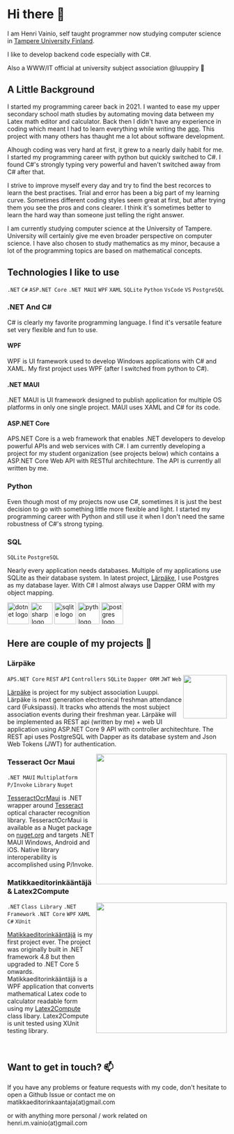 # Hi there 👋

I am Henri Vainio, self taught programmer now studying computer science in [Tampere University Finland](https://www.tuni.fi/en). 

I like to develop backend code especially with C#. 

Also a WWW/IT official at university subject association @luuppiry  👀

## A Little Background

I started my programming career back in 2021. I wanted to ease my upper secondary school math studies by automating moving data between my Latex math editor and calculator. Back then I didn't have any experience in coding which meant I had to learn everything while writing the [app](https://github.com/henrivain/Matikkaeditorinkaantaja). This project with many others has thaught me a lot about software development. 

Alhough coding was very hard at first, it grew to a nearly daily habit for me. I started my programming career with python but quickly switched to C#. I found C#'s strongly typing very powerful and haven't switched away from C# after that. 

I strive to improve myself every day and try to find the best recorces to learn the best practises. Trial and error has been a big part of my learning curve. Sometimes different coding styles seem great at first, but after trying them you see the pros and cons clearer. I think it's sometimes better to learn the hard way than someone just telling the right answer. 

I am currently studying computer science at the University of Tampere. University will certainly give me even broader perspective on computer science. I have also chosen to study mathematics as my minor, because a lot of the programming topics are based on mathematical concepts. 

## Technologies I like to use
`.NET` `C#` `ASP.NET Core` `.NET MAUI` `WPF` `XAML` `SQLite` `Python` `VsCode` `VS` `PostgreSQL`

### .NET And C#

C# is clearly my favorite programming language. I find it's versatile feature set very flexible and fun to use.

#### WPF

WPF is UI framework used to develop Windows applications with C# and XAML. My first project uses WPF (after I switched from python to C#).   

#### .NET MAUI

.NET MAUI is UI framework designed to publish application for multiple OS platforms in only one single project. MAUI uses XAML and C# for its code.  

#### ASP.NET Core

APS.NET Core is a web framework that enables .NET developers to develop powerful APIs and web services with C#. I am currently developing a project for my student organization (see projects below) which contains a ASP.NET Core Web API with RESTful architechture. The API is currently all written by me. 

### Python

Even though most of my projects now use C#, sometimes it is just the best decision to go with something little more flexible and light. I started my programming career with Python and still use it when I don't need the same robustness of C#'s strong typing.  

### SQL

`SQLite` `PostgreSQL`

Nearly every application needs databases. Multiple of my applications use SQLite as their database system. In latest project, [Lärpäke](https://github.com/henrivain/Larpake), I use Postgres as my database layer. With C# I almost always use Dapper ORM with my object mapping.  

<img src="https://github.com/user-attachments/assets/a5a7ac14-571e-4e10-9f9f-8f7fc8b2fd66" height="50" alt="dotnet logo">

<img src="https://github.com/user-attachments/assets/e20ade74-437f-49c9-aa22-6472866b1986" height="50" alt="c sharp logo" />

<img src="https://github.com/user-attachments/assets/bad9c304-39bb-4b0f-92f5-bd309b377303" height="50" alt="sqlite logo">

<img src="https://github.com/user-attachments/assets/3eadd7e8-3447-4ec4-b8d7-75fbccc6529e" height="50" alt="python logo">

<img src="https://github.com/user-attachments/assets/a4754dc8-f85f-4baf-bceb-211c2c92344f" height="50" alt="postgres logo">

<br/>

## Here are couple of my projects 🔭

### Lärpäke

<img src="https://luuppi.fi/icon2.png?fe2c72f8b364e17f" width="100" align="right"  >

`APS.NET Core` `REST` `API` `Controllers` `SQLite` `Dapper ORM` `JWT` `Web`

[Lärpäke](https://github.com/henrivain/Larpake) is project for my subject association Luuppi. Lärpäke is next generation electronical freshman attendance card (Fuksipassi). It tracks who attends the most subject association events during their freshman year. Lärpäke will be implemented as REST api (written by me) + web UI application using ASP.NET Core 9 API with controller architechture. The REST api uses PostgreSQL with Dapper as its database system and Json Web Tokens (JWT) for authentication.

<img src="https://github.com/user-attachments/assets/126f9ad1-73c5-40ca-bf9a-9f1dd9266008" align="right" width="300" >

### Tesseract Ocr Maui

`.NET MAUI` `Multiplatform` `P/Invoke` `Library` `Nuget`

[TesseractOcrMaui](https://github.com/henrivain/TesseractOcrMaui) is .NET wrapper around [Tesseract](https://github.com/tesseract-ocr/tesseract) optical character recognition library. TesseractOcrMaui is available as a Nuget package on [nuget.org](https://www.nuget.org/packages/TesseractOcrMaui/) and targets .NET MAUI Windows, Android and iOS. Native library interoperability is accomplished using P/Invoke.

### Matikkaeditorinkääntäjä & Latex2Compute

<img src="https://github.com/user-attachments/assets/2e31ca91-b278-4c84-b6aa-09e62106906d" width="300" align="right"> 

`.NET` `Class Library` `.NET Framework` `.NET Core` `WPF` `XAML` `C#` `XUnit`

[Matikkaeditorinkääntäjä](https://github.com/henrivain/Matikkaeditorinkaantaja) is my first project ever. The project was originally built in .NET framework 4.8 but then upgraded to .NET Core 5 onwards. Matikkaeditorinkääntäjä is a WPF application that converts mathematical Latex code to calculator readable form using my [Latex2Compute](https://github.com/henrivain/Latex2Compute) class libary. Latex2Compute is unit tested using XUnit testing library. 

<br/>

## Want to get in touch? 📫

If you have any problems or feature requests with my code, don't hesitate to open a Github Issue or contact me on  
matikkaeditorinkaantaja(at)gmail.com

or with anything more personal / work related on  
henri.m.vainio(at)gmail.com
